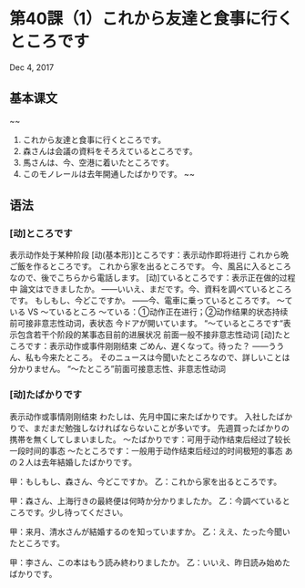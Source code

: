 # 第40課（1）これから友達と食事に行くところです
Dec 4, 2017

## 基本课文
~~
1. これから友達と食事に行くところです。
2. 森さんは会議の資料をそろえているところです。
3. 馬さんは、今、空港に着いたところです。
4. このモノレールは去年開通したばかりです。
~~
## 语法
### [动]ところです
表示动作处于某种阶段
[动(基本形)]ところです：表示动作即将进行
これから晩ご飯を作るところです。
これから家を出るところです。
今、風呂に入るところなので、後でこちらから電話します。
[动]ているところです：表示正在做的过程中
論文はできましたか。
——いいえ、まだです。今、資料を調べているところです。
もしもし、今どこですか。
——今、電車に乗っているところです。
～ている VS ～ているところ
～ている：①动作正在进行；②动作结果的状态持续
		前可接非意志性动词，表状态
		今ドアが開いています。
“～ているところです“表示包含若干个阶段的某事态目前的进展状况
		前面一般不接非意志性动词
[动]たところです：表示动作或事件刚刚结束
ごめん、遅くなって。待った？
——ううん、私も今来たところ。
そのニュースは今聞いたところなので、詳しいことは分かりません。
“～たところ”前面可接意志性、非意志性动词

### [动]たばかりです
表示动作或事情刚刚结束
わたしは、先月中国に来たばかりです。
入社したばかりで、まだまだ勉強しなければならないことが多いです。
先週買ったばかりの携帯を無くしてしまいました。
～たばかりです：可用于动作结束后经过了较长一段时间的事态
～たところです：一般用于动作结束后经过的时间极短的事态
あの２人は去年結婚したばかりです。

甲：もしもし、森さん、今どこですか。
乙：これから家を出るところです。

甲：森さん、上海行きの最終便は何時か分かりましたか。
乙：今調べているところです。少し待ってください。

甲：来月、清水さんが結婚するのを知っていますか。
乙：ええ、たった今聞いたところです。

甲：李さん、この本はもう読み終わりましたか。
乙：いいえ、昨日読み始めたばかりです。
